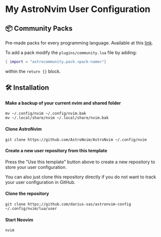 # My AstroNvim User Configuration

## 📦 Community Packs

Pre-made packs for every programming language.
Available at this [link](https://github.com/AstroNvim/astrocommunity/tree/main/lua/astrocommunity/pack).

To add a pack modify the `plugins/community.lua` file by adding:

```lua
{ import = "astrocommunity.pack.<pack-name>"}
```

within the `return {}` block.

## 🛠️ Installation

#### Make a backup of your current nvim and shared folder

```shell
mv ~/.config/nvim ~/.config/nvim.bak
mv ~/.local/share/nvim ~/.local/share/nvim.bak
```

#### Clone AstroNvim

```shell
git clone https://github.com/AstroNvim/AstroNvim ~/.config/nvim
```

#### Create a new user repository from this template

Press the "Use this template" button above to create a new repository to store your user configuration.

You can also just clone this repository directly if you do not want to track your user configuration in GitHub.

#### Clone the repository

```shell
git clone https://github.com/darius-sas/astronvim-config ~/.config/nvim/lua/user
```

#### Start Neovim

```shell
nvim
```
